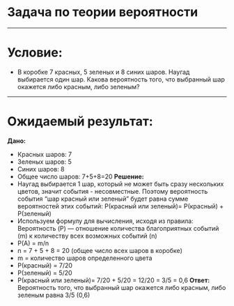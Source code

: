 # Задача по теории вероятности
___________________________________
# Условие: 
- В коробке 7 красных, 5 зеленых и 8 синих шаров. Наугад выбирается один шар. Какова вероятность того, что выбранный шар окажется либо красным, либо зеленым?
___________________________________
# Ожидаемый результат:
**Дано:**
- Красных шаров: 7
- Зеленых шаров: 5
- Синих шаров: 8
- Общее число шаров: 7+5+8=20
**Решение:**
- Наугад выбирается 1 шар, который не может быть сразу нескольких цветов, значит события - несовместные. Поэтому вероятность события “шар красный или зеленый” будет равна сумме вероятностей этих событий:
P(красный или зеленый)= P(красный) + P(зеленый)
- Используем формулу для вычисления, исходя из правила: Вероятность (P) — отношение количества благоприятных событий (m) к количеству всех возможных событий (n)
- P(A) = m/n 
- n = 7 + 5 + 8 = 20 (общее число всех шаров в коробке)
- m = количество шаров определенного цвета
- P(красный) = 7/20
- P(зеленый) = 5/20
- P(красный или зеленый)= 7/20 + 5/20 = 12/20 = 3/5 = 0,6
**Ответ:** Вероятность того, что выбранный шар окажется либо красным, либо зеленым равна 3/5 (0,6)


